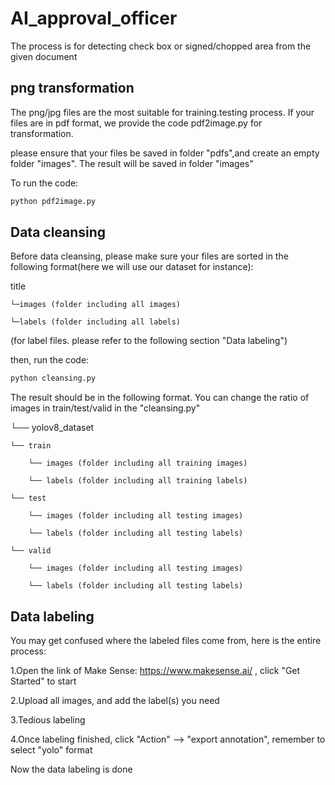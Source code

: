 # AI_approval_officer

The process is for detecting check box or signed/chopped area from the given document

## png transformation

The png/jpg files are the most suitable for training.testing process. If your files are in pdf format, we provide the code pdf2image.py for transformation.

please ensure that your files be saved in folder "pdfs",and create an empty folder "images". The result will be saved in folder "images"

To run the code:
```python
python pdf2image.py
```
## Data cleansing

Before data cleansing, please make sure your files are sorted in the following format(here we will use our dataset for instance):

title

	└─images (folder including all images)
 
	└─labels (folder including all labels)

(for label files. please refer to the following section "Data labeling")

then, run the code:
```python
python cleansing.py
```

The result should be in the following format. You can change the ratio of images in train/test/valid in the "cleansing.py"

└── yolov8_dataset

	└── train
 
		└── images (folder including all training images)
  
		└── labels (folder including all training labels)
  
	└── test
 
		└── images (folder including all testing images)
  
		└── labels (folder including all testing labels)
  
	└── valid
 
		└── images (folder including all testing images)
  
		└── labels (folder including all testing labels)

## Data labeling

You may get confused where the labeled files come from, here is the entire process:

1.Open the link of Make Sense: https://www.makesense.ai/ , click "Get Started" to start

2.Upload all images, and add the label(s) you need

3.Tedious labeling

4.Once labeling finished, click "Action" --> "export annotation", remember to select "yolo" format

Now the data labeling is done
